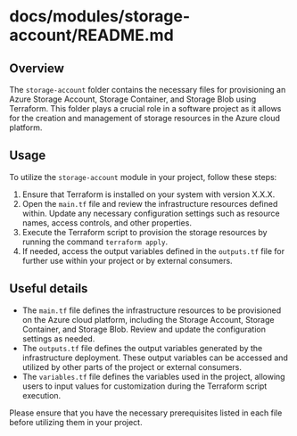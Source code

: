 # docs/modules/storage-account/README.md

## Overview
The `storage-account` folder contains the necessary files for provisioning an Azure Storage Account, Storage Container, and Storage Blob using Terraform. This folder plays a crucial role in a software project as it allows for the creation and management of storage resources in the Azure cloud platform.

## Usage
To utilize the `storage-account` module in your project, follow these steps:

1. Ensure that Terraform is installed on your system with version X.X.X.
2. Open the `main.tf` file and review the infrastructure resources defined within. Update any necessary configuration settings such as resource names, access controls, and other properties.
3. Execute the Terraform script to provision the storage resources by running the command `terraform apply`.
4. If needed, access the output variables defined in the `outputs.tf` file for further use within your project or by external consumers.

## Useful details
- The `main.tf` file defines the infrastructure resources to be provisioned on the Azure cloud platform, including the Storage Account, Storage Container, and Storage Blob. Review and update the configuration settings as needed.
- The `outputs.tf` file defines the output variables generated by the infrastructure deployment. These output variables can be accessed and utilized by other parts of the project or external consumers.
- The `variables.tf` file defines the variables used in the project, allowing users to input values for customization during the Terraform script execution.

Please ensure that you have the necessary prerequisites listed in each file before utilizing them in your project.